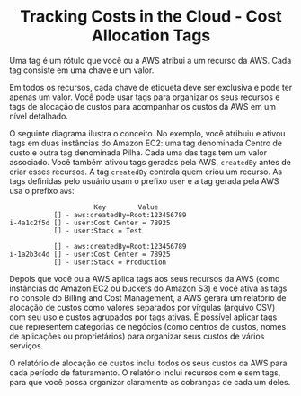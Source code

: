 <h1 align="center">Tracking Costs in the Cloud - Cost Allocation Tags</h1>

Uma tag é um rótulo que você ou a AWS atribui a um recurso da AWS. Cada tag consiste em uma chave e um valor.

Em todos os recursos, cada chave de etiqueta deve ser exclusiva e pode ter apenas um valor. Você pode usar tags para organizar os seus recursos e tags de alocação de custos para acompanhar os custos da AWS em um nível detalhado.

O seguinte diagrama ilustra o conceito. No exemplo, você atribuiu e ativou tags em duas instâncias do Amazon EC2: uma tag denominada Centro de custo e outra tag denominada Pilha. Cada uma das tags tem um valor associado. Você também ativou tags geradas pela AWS, `createdBy` antes de criar esses recursos. A tag `createdBy` controla quem criou um recurso. As tags definidas pelo usuário usam o prefixo `user` e a tag gerada pela AWS usa o prefixo `aws`:

                         Key        Value
               [] - aws:createdBy=Root:123456789
    i-4a1c2f5d [] - user:Cost Center = 78925
               [] - user:Stack = Test

               [] - aws:createdBy=Root:123456789
    i-1a2b3c4d [] - user:Cost Center = 78925
               [] - user:Stack = Production

Depois que você ou a AWS aplica tags aos seus recursos da AWS (como instâncias do Amazon EC2 ou buckets do Amazon S3) e você ativa as tags no console do Billing and Cost Management, a AWS gerará um relatório de alocação de custos como valores separados por vírgulas (arquivo CSV) com seu uso e custos agrupados por tags ativas. É possível aplicar tags que representem categorias de negócios (como centros de custos, nomes de aplicações ou proprietários) para organizar seus custos de vários serviços.

O relatório de alocação de custos inclui todos os seus custos da AWS para cada período de faturamento. O relatório inclui recursos com e sem tags, para que você possa organizar claramente as cobranças de cada um deles.             